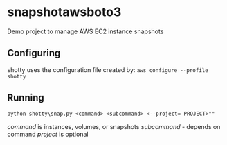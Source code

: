 # snapshotawsboto3
Demo project to manage AWS EC2 instance snapshots

## Configuring

shotty uses the configuration file created by:
`aws configure --profile shotty`

## Running
`python shotty\snap.py <command> <subcommand> <--project= PROJECT>""`

*command* is instances, volumes, or snapshots
*subcommand* - depends on command
*project* is optional
